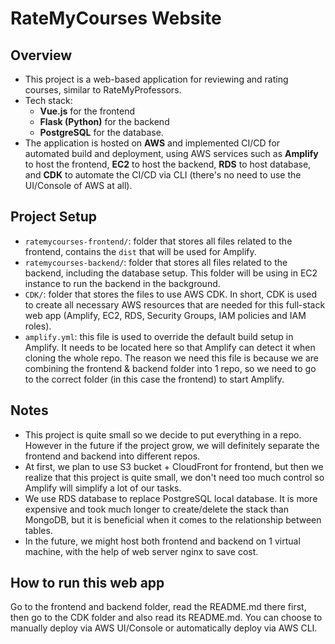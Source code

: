 
# RateMyCourses Website

## Overview

- This project is a web-based application for reviewing and rating courses, similar to RateMyProfessors. 
- Tech stack:
    -  **Vue.js** for the frontend
    -  **Flask (Python)** for the backend
    - **PostgreSQL** for the database. 
- The application is hosted on **AWS** and implemented CI/CD for automated build and deployment, using AWS services such as **Amplify** to host the frontend, **EC2** to host the backend, **RDS** to host database, and **CDK** to automate the CI/CD via CLI (there's no need to use the UI/Console of AWS at all).

## Project Setup
- ```ratemycourses-frontend/```: folder that stores all files related to the frontend, contains the ```dist``` that will be used for Amplify.
- ```ratemycourses-backend/```: folder that stores all files related to the backend, including the database setup. This folder will be using in EC2 instance to run the backend in the background.
- ```CDK/```: folder that stores the files to use AWS CDK. In short, CDK is used to create all necessary AWS resources that are needed for this full-stack web app (Amplify, EC2, RDS, Security Groups, IAM policies and IAM roles).
- ```amplify.yml```: this file is used to override the default build setup in Amplify. It needs to be located here so that Amplify can detect it when cloning the whole repo. The reason we need this file is because we are combining the frontend & backend folder into 1 repo, so we need to go to the correct folder (in this case the frontend) to start Amplify.

## Notes
- This project is quite small so we decide to put everything in a repo. However in the future if the project grow, we will definitely separate the frontend and backend into different repos.
- At first, we plan to use S3 bucket + CloudFront for frontend, but then we realize that this project is quite small, we don't need too much control so Amplify will simplify a lot of our tasks.
- We use RDS database to replace PostgreSQL local database. It is more expensive and took much longer to create/delete the stack than MongoDB, but it is beneficial when it comes to the relationship between tables.
- In the future, we might host both frontend and backend on 1 virtual machine, with the help of web server nginx to save cost.

## How to run this web app
Go to the frontend and backend folder, read the README.md there first, then go to the CDK folder and also read its README.md. You can choose to manually deploy via AWS UI/Console or automatically deploy via AWS CLI.
